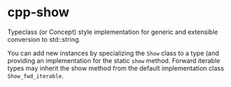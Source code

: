 cpp-show
========

Typeclass (or Concept) style implementation for generic and extensible conversion to std::string. 

You can add new instances by specializing the `Show` class to a type (and providing an implementation for the static `show` method. Forward iterable types may inherit the show method from the default implementation class `Show_fwd_iterable`.
